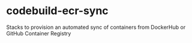 # codebuild-ecr-sync
Stacks to provision an automated sync of containers from DockerHub or GitHub Container Registry
